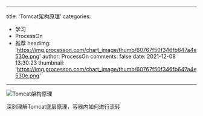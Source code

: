 
---
title: 'Tomcat架构原理'
categories: 
 - 学习
 - ProcessOn
 - 推荐
headimg: 'https://img.processon.com/chart_image/thumb/60767f50f346fb647a4e530e.png'
author: ProcessOn
comments: false
date: 2021-12-08 13:30:23
thumbnail: 'https://img.processon.com/chart_image/thumb/60767f50f346fb647a4e530e.png'
---

<div>   
<img class="thumb" alt="Tomcat架构原理" src="https://img.processon.com/chart_image/thumb/60767f50f346fb647a4e530e.png" referrerpolicy="no-referrer">
<p>深刻理解Tomcat底层原理，容器内如何进行流转</p>  
</div>
            